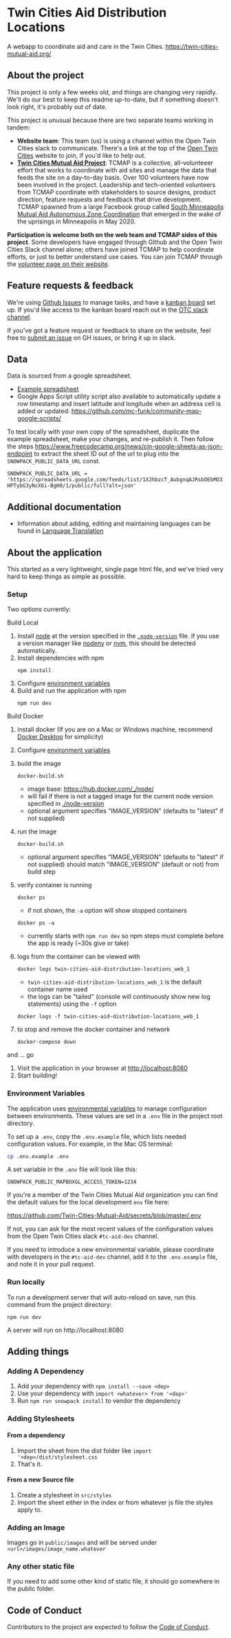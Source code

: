 # Twin Cities Aid Distribution Locations
A webapp to coordinate aid and care in the Twin Cities. https://twin-cities-mutual-aid.org/

## About the project
This project is only a few weeks old, and things are changing very rapidly. We'll do our best to keep this readme up-to-date, but if something doesn't look right, it's probably out of date.

This project is unusual because there are two separate teams working in tandem:

* **Website team**: This team (us) is using a channel within the Open Twin Cities slack to communicate. There's a link at the top of the [Open Twin Cities](https://www.opentwincities.org) website to join, if you'd like to help out.
* **[Twin Cities Mutual Aid Project](http://www.tcmap.org)**: TCMAP is a collective, all-volunteeer effort that works to coordinate with aid sites and manage the data that feeds the site on a day-to-day basis. Over 100 volunteers have now been involved in the project. Leadership and tech-oriented volunteers from TCMAP coordinate with stakeholders to source designs, product direction, feature requests and feedback that drive development. TCMAP spawned from a large Facebook group called [South Minneapolis Mutual Aid Autonomous Zone Coordination](https://www.facebook.com/groups/southsidemutualaid) that emerged in the wake of the uprisings in Minneapolis in May 2020. 

**Participation is welcome both on the web team and TCMAP sides of this project**. Some developers have engaged through Github and the Open Twin Cities Slack channel alone; others have joined TCMAP to help coordinate efforts, or just to better understand use cases. You can join TCMAP through the [volunteer page on their website](http://www.tcmap.org/volunteer). 

## Feature requests & feedback
We're using [Github Issues](https://github.com/Twin-Cities-Mutual-Aid/twin-cities-aid-distribution-locations/issues) to manage tasks, and have a [kanban board](https://github.com/orgs/Twin-Cities-Mutual-Aid/projects/1) set up. If you'd like access to the kanban board reach out in the [OTC slack channel](https://otc-slackin.herokuapp.com/).

If you've got a feature request or feedback to share on the website, feel free to [submit an issue](https://github.com/Twin-Cities-Mutual-Aid/twin-cities-aid-distribution-locations/issues/new) on GH issues, or bring it up in slack.

## Data

Data is sourced from a google spreadsheet.
* [Example spreadsheet](https://docs.google.com/spreadsheets/d/1mb6QY8El3o_U9ltL0sxGR-bzyJS4_oJGJOqs9XmGf7o/edit?copiedFromTrash#gid=0)
* Google Apps Script utility script also available to automatically update a row timestamp and insert latitude and longitude when an address cell is added or updated: https://github.com/mc-funk/community-map-google-scripts/

To test locally with your own copy of the spreadsheet, duplicate the example
spreadsheet, make your changes, and re-publish it. Then follow the steps
https://www.freecodecamp.org/news/cjn-google-sheets-as-json-endpoint to
extract the sheet ID out of the url to plug into the `SNOWPACK_PUBLIC_DATA_URL` const.

`
  SNOWPACK_PUBLIC_DATA_URL = 'https://spreadsheets.google.com/feeds/list/1XJhbzcT_AubgnqAJRsbOEbMO3HPTybG3yNcX6i-BgH0/1/public/full?alt=json'
`

## Additional documentation

 * Information about adding, editing and maintaining languages can be found in [Language Translation](docs/LANGUAGE_TRANSLATION.md)


## About the application

This started as a very lightweight, single page html file, and we've tried very hard to keep things as simple as possible.

### Setup

Two options currently:

Build Local

1. Install [node](https://nodejs.org/) at the version specified in the [`.node-version`](.node-version) file. If you use a version manager like [nodenv](https://github.com/nodenv/nodenv) or [nvm](https://github.com/nvm-sh/nvm), this should be detected automatically.
2. Install dependencies with npm
    ```
    npm install
    ```
3. Configure [environment variables](#environment-variables)
4. Build and run the application with npm
    ```
    npm run dev
    ```

Build Docker

1. install docker (If you are on a Mac or Windows machine, recommend [Docker Desktop](https://docs.docker.com/desktop/) for simplicity)
2. Configure [environment variables](#environment-variables)
3. build the image
    ```
    docker-build.sh
    ```
    * image base: https://hub.docker.com/_/node/
    * will fail if there is not a tagged image for the current node version specified in [./node-version](./node-version)
    * optional argument specifies "IMAGE_VERSION" (defaults to "latest" if not supplied)
4. run the image
    ```
    docker-build.sh
    ```
    * optional argument specifies "IMAGE_VERSION" (defaults to "latest" if not supplied) should match "IMAGE_VERSION" (default or not) from build step
5. verify container is running
    ```
    docker ps
    ```
    * if not shown, the `-a` option will show stopped containers
    ```
    docker ps -a
    ```
    * currently starts with `npm run dev` so npm steps must complete before the app is ready (~30s give or take)
6. logs from the container can be viewed with
    ```
    docker logs twin-cities-aid-distribution-locations_web_1
    ```

    * `twin-cities-aid-distribution-locations_web_1` is the default container name used
    * the logs can be "tailed" (console will continuously show new log statements) using the `-f` option
    ```
    docker logs -f twin-cities-aid-distribution-locations_web_1
    ```
7. to stop and remove the docker container and network
    ```
    docker-compose down
    ```

and ... go

1. Visit the application in your browser at [http://localhost:8080](http://localhost:8080)
2. Start building!

### Environment Variables

The application uses [environmental variables](https://en.wikipedia.org/wiki/Environment_variable) to manage configuration between environments. These values are set in a `.env` file in the project root directory. 

To set up a `.env`, copy the `.env.example` file, which lists needed configuration values. For example, in the Mac OS terminal:
```bash
cp .env.example .env
```

A set variable in the `.env` file will look like this:
```
SNOWPACK_PUBLIC_MAPBOXGL_ACCESS_TOKEN=1234
```

If you're a member of the Twin Cities Mutual Aid organization you can find the default values for the local development `env` file here:

https://github.com/Twin-Cities-Mutual-Aid/secrets/blob/master/.env

If not, you can ask for the most recent values of the configuration values from the Open Twin Cities slack `#tc-aid-dev` channel.

If you need to introduce a new environmental variable, please coordinate with developers in the `#tc-aid-dev` channel, add it to the `.env.example` file, and note it in your pull request.

### Run locally

To run a development server that will auto-reload on save, run this command from the project directory:

```
npm run dev
```

A server will run on http://localhost:8080

## Adding things

### Adding A Dependency

1. Add your dependency with `npm install --save <dep>`
2. Use your dependency with `import <whatever> from '<dep>'`
3. Run `npm run snowpack install` to vendor the dependency

### Adding Stylesheets

#### From a dependency

1. Import the sheet from the dist folder like `import '<dep>/dist/stylesheet.css`
2. That's it.

#### From a new Source file

1. Create a stylesheet in `src/styles`
2. Import the sheet either in the index or from whatever js file the styles apply to.

### Adding an Image

Images go in `public/images` and will be served under `<url>/images/image_name.whatever`

### Any other static file

If you need to add some other kind of static file, it should go somewhere in the public folder.

## Code of Conduct

Contributors to the project are expected to follow the [Code of Conduct](CODE_OF_CONDUCT.md). 
